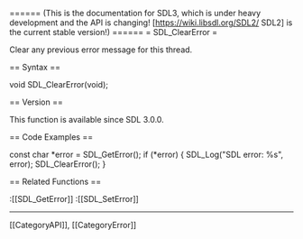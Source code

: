 ====== (This is the documentation for SDL3, which is under heavy development and the API is changing! [https://wiki.libsdl.org/SDL2/ SDL2] is the current stable version!) ======
= SDL_ClearError =

Clear any previous error message for this thread.

== Syntax ==

<syntaxhighlight lang='c'>
void SDL_ClearError(void);
</syntaxhighlight>

== Version ==

This function is available since SDL 3.0.0.

== Code Examples ==

<syntaxhighlight lang='c++'>
const char *error = SDL_GetError();
if (*error) {
  SDL_Log("SDL error: %s", error);
  SDL_ClearError();
}
</syntaxhighlight>

== Related Functions ==

:[[SDL_GetError]]
:[[SDL_SetError]]

----
[[CategoryAPI]], [[CategoryError]]


